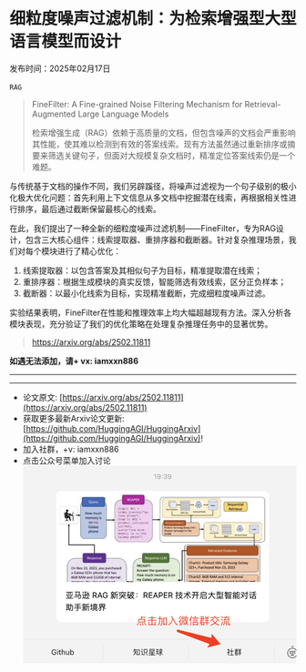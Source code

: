 # 细粒度噪声过滤机制：为检索增强型大型语言模型而设计
发布时间：2025年02月17日

`RAG`
> FineFilter: A Fine-grained Noise Filtering Mechanism for Retrieval-Augmented Large Language Models
>
> 检索增强生成（RAG）依赖于高质量的文档，但包含噪声的文档会严重影响其性能，使其难以检测到有效的答案线索。现有方法虽然通过重新排序或摘要来筛选关键句子，但面对大规模复杂文档时，精准定位答案线索仍是一个难题。

与传统基于文档的操作不同，我们另辟蹊径，将噪声过滤视为一个句子级别的极小化极大优化问题：首先利用上下文信息从多文档中挖掘潜在线索，再根据相关性进行排序，最后通过截断保留最核心的线索。

在此，我们提出了一种全新的细粒度噪声过滤机制——FineFilter，专为RAG设计，包含三大核心组件：线索提取器、重排序器和截断器。针对复杂推理场景，我们对每个模块进行了精心优化：

1. 线索提取器：以包含答案及其相似句子为目标，精准提取潜在线索；
2. 重排序器：根据生成模块的真实反馈，智能筛选有效线索，区分正负样本；
3. 截断器：以最小化线索为目标，实现精准截断，完成细粒度噪声过滤。

实验结果表明，FineFilter在性能和推理效率上均大幅超越现有方法。深入分析各模块表现，充分验证了我们的优化策略在处理复杂推理任务中的显著优势。
>
> https://arxiv.org/abs/2502.11811

**如遇无法添加，请+ vx: iamxxn886**
<hr />


<hr />

- 论文原文: [https://arxiv.org/abs/2502.11811](https://arxiv.org/abs/2502.11811)
- 获取更多最新Arxiv论文更新: [https://github.com/HuggingAGI/HuggingArxiv](https://github.com/HuggingAGI/HuggingArxiv)!
- 加入社群，+v: iamxxn886
- 点击公众号菜单加入讨论
![](https://raw.githubusercontent.com/HuggingAGI/wx_assets/main/2024/07/31/1722434818326-94339e92-22f1-4472-9d27-fed232f70b5d.jpeg)